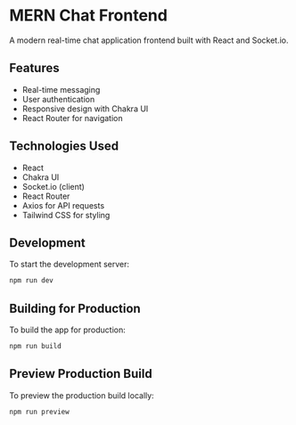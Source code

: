 # MERN Chat Frontend

A modern real-time chat application frontend built with React and Socket.io.

## Features

- Real-time messaging
- User authentication
- Responsive design with Chakra UI
- React Router for navigation

## Technologies Used

- React
- Chakra UI
- Socket.io (client)
- React Router
- Axios for API requests
- Tailwind CSS for styling

## Development

To start the development server:

```bash
npm run dev
```

## Building for Production

To build the app for production:

```bash
npm run build
```

## Preview Production Build

To preview the production build locally:

```bash
npm run preview
```
